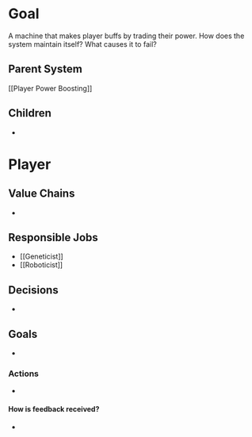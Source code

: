 # Goal
A machine that makes player buffs by trading their power.
How does the system maintain itself? What causes it to fail?

## Parent System
[[Player Power Boosting]]
## Children
- 
# Player
## Value Chains
- 
## Responsible Jobs
- [[Geneticist]]
- [[Roboticist]]
## Decisions
- 
## Goals
- 
### Actions
- 
#### How is feedback received?
- 
